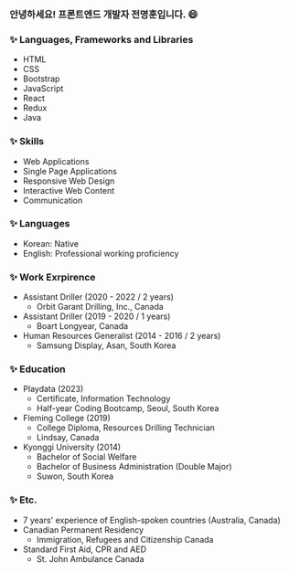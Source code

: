 ### 안녕하세요! 프론트엔드 개발자 전명훈입니다. 😄
<!--
**mjkorean/mjkorean** is a ✨ _special_ ✨ repository because its `README.md` (this file) appears on your GitHub profile.

Here are some ideas to get you started:

- 🔭 I’m currently working on ...
- 🌱 I’m currently learning ...
- 👯 I’m looking to collaborate on ...
- 🤔 I’m looking for help with ...
- 💬 Ask me about ...
- 📫 How to reach me: ...
- 😄 Pronouns: ...
- ⚡ Fun fact: ...
-->
### ✨ Languages, Frameworks and Libraries
- HTML
- CSS
- Bootstrap
- JavaScript
- React
- Redux
- Java

### ✨ Skills
- Web Applications
- Single Page Applications
- Responsive Web Design
- Interactive Web Content
- Communication

### ✨ Languages
- Korean: Native
- English: Professional working proficiency

### ✨ Work Exrpirence
- Assistant Driller (2020 - 2022 / 2 years)
  - Orbit Garant Drilling, Inc., Canada
- Assistant Driller (2019 - 2020 / 1 years)
  - Boart Longyear, Canada
- Human Resources Generalist (2014 - 2016 / 2 years)
  - Samsung Display, Asan, South Korea

### ✨ Education
- Playdata (2023)
  - Certificate, Information Technology
  - Half-year Coding Bootcamp, Seoul, South Korea
- Fleming College (2019)
  - College Diploma, Resources Drilling Technician
  - Lindsay, Canada
- Kyonggi University (2014)
  - Bachelor of Social Welfare
  - Bachelor of Business Administration (Double Major)
  - Suwon, South Korea

### ✨ Etc.
- 7 years' experience of English-spoken countries (Australia, Canada)
- Canadian Permanent Residency
  - Immigration, Refugees and Citizenship Canada
- Standard First Aid, CPR and AED
  - St. John Ambulance Canada
